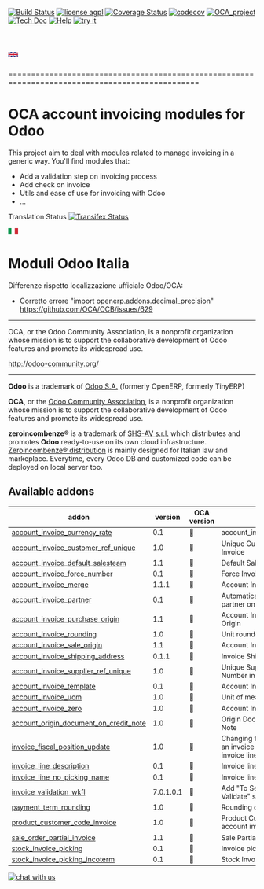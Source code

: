 [![Build Status](https://travis-ci.org/zeroincombenze/account-invoicing.svg?branch=7.0)](https://travis-ci.org/zeroincombenze/account-invoicing)
[![license agpl](https://img.shields.io/badge/licence-AGPL--3-blue.svg)](http://www.gnu.org/licenses/agpl-3.0.html)
[![Coverage Status](https://coveralls.io/repos/github/zeroincombenze/account-invoicing/badge.svg?branch=7.0)](https://coveralls.io/github/zeroincombenze/account-invoicing?branch=7.0)
[![codecov](https://codecov.io/gh/zeroincombenze/account-invoicing/branch/7.0/graph/badge.svg)](https://codecov.io/gh/zeroincombenze/account-invoicing/branch/7.0)
[![OCA_project](http://www.zeroincombenze.it/wp-content/uploads/ci-ct/prd/button-oca-7.svg)](https://github.com/OCA/account-invoicing/tree/7.0)
[![Tech Doc](http://www.zeroincombenze.it/wp-content/uploads/ci-ct/prd/button-docs-7.svg)](http://wiki.zeroincombenze.org/en/Odoo/7.0/dev)
[![Help](http://www.zeroincombenze.it/wp-content/uploads/ci-ct/prd/button-help-7.svg)](http://wiki.zeroincombenze.org/en/Odoo/7.0/man/FI)
[![try it](http://www.zeroincombenze.it/wp-content/uploads/ci-ct/prd/button-try-it-7.svg)](http://erp7.zeroincombenze.it)


[![en](https://github.com/zeroincombenze/grymb/blob/master/flags/en_US.png)](https://www.facebook.com/groups/openerp.italia/)
================================================================================================
================================================================================================

OCA account invoicing modules for Odoo
======================================

This project aim to deal with modules related to manage invoicing in a generic way. You'll find modules that:

 - Add a validation step on invoicing process
 - Add check on invoice
 - Utils and ease of use for invoicing with Odoo
 - ...

Translation Status
[![Transifex Status](https://www.transifex.com/projects/p/OCA-account-invoicing-7-0/chart/image_png)](https://www.transifex.com/projects/p/OCA-account-invoicing-7-0)


[![it](https://github.com/zeroincombenze/grymb/blob/master/flags/it_IT.png)](https://www.facebook.com/groups/openerp.italia/)

Moduli Odoo Italia
==================

Differenze rispetto localizzazione ufficiale Odoo/OCA:

- Corretto errore "import openerp.addons.decimal_precision" https://github.com/OCA/OCB/issues/629

----

OCA, or the Odoo Community Association, is a nonprofit organization whose 
mission is to support the collaborative development of Odoo features and 
promote its widespread use.

http://odoo-community.org/

[//]: # (copyright)

----

**Odoo** is a trademark of [Odoo S.A.](https://www.odoo.com/) (formerly OpenERP, formerly TinyERP)

**OCA**, or the [Odoo Community Association](http://odoo-community.org/), is a nonprofit organization whose
mission is to support the collaborative development of Odoo features and
promote its widespread use.

**zeroincombenze®** is a trademark of [SHS-AV s.r.l.](http://www.shs-av.com/)
which distributes and promotes **Odoo** ready-to-use on its own cloud infrastructure.
[Zeroincombenze® distribution](http://wiki.zeroincombenze.org/en/Odoo)
is mainly designed for Italian law and markeplace.
Everytime, every Odoo DB and customized code can be deployed on local server too.

[//]: # (end copyright)

[//]: # (addons)


Available addons
----------------
addon | version | OCA version | summary
--- | --- | --- | ---
[account_invoice_currency_rate](account_invoice_currency_rate/) | 0.1 | :repeat: | account_invoice_currency_rate
[account_invoice_customer_ref_unique](account_invoice_customer_ref_unique/) | 1.0 | :repeat: | Unique Customer Reference in Invoice
[account_invoice_default_salesteam](account_invoice_default_salesteam/) | 1.1 | :repeat: | Default Sales Team on Invoice
[account_invoice_force_number](account_invoice_force_number/) | 0.1 | :repeat: | Force Invoice Number
[account_invoice_merge](account_invoice_merge/) | 1.1.1 | :repeat: | Account Invoice Merge Wizard
[account_invoice_partner](account_invoice_partner/) | 0.1 | :repeat: | Automatically select invoicing partner on invoice
[account_invoice_purchase_origin](account_invoice_purchase_origin/) | 1.1 | :repeat: | Account Invoice Purchase Origin
[account_invoice_rounding](account_invoice_rounding/) | 1.0 | :repeat: | Unit rounded invoice
[account_invoice_sale_origin](account_invoice_sale_origin/) | 1.1 | :repeat: | Account Invoice Sale Origin
[account_invoice_shipping_address](account_invoice_shipping_address/) | 0.1.1 | :repeat: | Invoice Shipping Address
[account_invoice_supplier_ref_unique](account_invoice_supplier_ref_unique/) | 1.0 | :repeat: | Unique Supplier Invoice Number in Invoice
[account_invoice_template](account_invoice_template/) | 0.1 | :repeat: | Account Invoice Template
[account_invoice_uom](account_invoice_uom/) | 1.0 | :repeat: | Unit of measure for invoices
[account_invoice_zero](account_invoice_zero/) | 1.0 | :repeat: | Account Invoice Zero
[account_origin_document_on_credit_note](account_origin_document_on_credit_note/) | 1.0 | :repeat: | Origin Document on Credit Note
[invoice_fiscal_position_update](invoice_fiscal_position_update/) | 1.0 | :repeat: | Changing the fiscal position of an invoice will auto-update invoice lines
[invoice_line_description](invoice_line_description/) | 0.1 | :repeat: | Invoice line description
[invoice_line_no_picking_name](invoice_line_no_picking_name/) | 0.1 | :repeat: | Invoice line no picking name
[invoice_validation_wkfl](invoice_validation_wkfl/) | 7.0.1.0.1 | :repeat: | Add "To Send" and "To Validate" states in Invoices
[payment_term_rounding](payment_term_rounding/) | 1.0 | :repeat: | Rounding on payment term
[product_customer_code_invoice](product_customer_code_invoice/) | 1.0 | :repeat: | Product Customer code for account invoice
[sale_order_partial_invoice](sale_order_partial_invoice/) | 1.1 | :repeat: | Sale Partial Invoice
[stock_invoice_picking](stock_invoice_picking/) | 0.1 | :repeat: | Invoice picking
[stock_invoice_picking_incoterm](stock_invoice_picking_incoterm/) | 0.1 | :repeat: | Stock Invoice Picking Incoterm

[//]: # (end addons)

[![chat with us](https://www.shs-av.com/wp-content/chat_with_us.gif)](https://tawk.to/85d4f6e06e68dd4e358797643fe5ee67540e408b)

